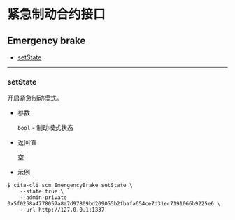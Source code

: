 # 紧急制动合约接口

<h2 class="hover-list">Emergency brake</h2>

* [setState](#setState)

***

### setState

开启紧急制动模式。

* 参数

    `bool` - 制动模式状态

* 返回值

    空

* 示例

```shell
$ cita-cli scm EmergencyBrake setState \
    --state true \
    --admin-private 0x5f0258a4778057a8a7d97809bd209055b2fbafa654ce7d31ec7191066b9225e6 \
    --url http://127.0.0.1:1337
```
